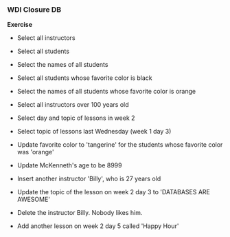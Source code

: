 ### WDI Closure DB

**Exercise**

* Select all instructors
* Select all students
* Select the names of all students
* Select all students whose favorite color is black
* Select the names of all students whose favorite color is orange
* Select all instructors over 100 years old
* Select day and topic of lessons in week 2

* Select topic of lessons last Wednesday (week 1 day 3)

* Update favorite color to 'tangerine' for the students whose favorite color was 'orange'
* Update McKenneth's age to be 8999
* Insert another instructor 'Billy', who is 27 years old
* Update the topic of the lesson on week 2 day 3 to 'DATABASES ARE AWESOME'
* Delete the instructor Billy. Nobody likes him.
* Add another lesson on week 2 day 5 called 'Happy Hour'
